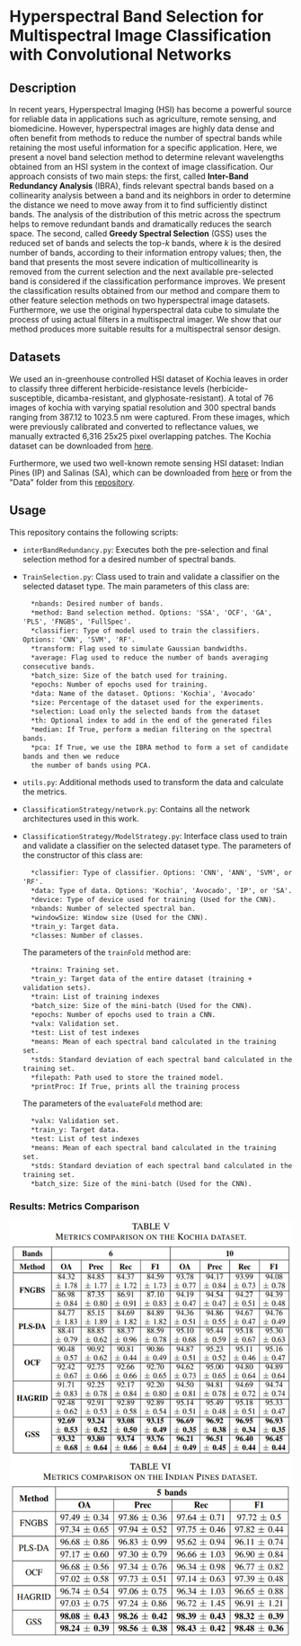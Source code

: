 # Hyperspectral Band Selection for Multispectral Image Classification with Convolutional Networks

## Description

In recent years, Hyperspectral Imaging (HSI) has become a powerful source for reliable data in applications such as agriculture, 
remote sensing, and biomedicine. However, hyperspectral images are highly data dense and often benefit from methods to reduce the 
number of spectral bands while retaining the most useful information for a specific application. Here, we present a novel band selection 
method to determine relevant wavelengths obtained from an HSI system in the context of image classification. Our approach consists 
of two main steps: the first, called **Inter-Band Redundancy Analysis** (IBRA), finds relevant spectral bands based on a collinearity analysis between a band and its neighbors in 
order to determine the distance we need to move away from it to find sufficiently distinct bands. The analysis of the distribution 
of this metric across the spectrum helps to remove redundant bands and dramatically reduces the search space. The second, called **Greedy Spectral Selection** (GSS) uses the 
reduced set of bands and selects the top-*k* bands, where *k* is the desired number of bands, according to their information entropy 
values; then, the band that presents the most severe indication of multicollinearity is removed from the current selection and the 
next available pre-selected band is considered if the classification performance improves. We present the classification results 
obtained from our method and compare them to other feature selection methods on two hyperspectral image datasets. Furthermore, we 
use the original hyperspectral data cube to simulate the process of using actual filters in a multispectral imager. We show that 
our method produces more suitable results for a multispectral sensor design. 

## Datasets

We used an in-greenhouse controlled HSI dataset of Kochia leaves in order to classify three different herbicide-resistance levels (herbicide-susceptible, dicamba-resistant, and glyphosate-resistant). 
A total of 76 images of kochia with varying spatial resolution and 300 spectral bands ranging from 387.12 to 1023.5 nm were captured. From these images, which were previously calibrated and converted to reflectance values, we manually extracted 6,316 25x25 pixel overlapping patches. The Kochia dataset can be downloaded from [here](https://montana.box.com/v/kochiadataset).

Furthermore, we used two well-known remote sensing HSI dataset: Indian Pines (IP) and
Salinas (SA), which can be downloaded from [here](http://www.ehu.eus/ccwintco/index.php?title=Hyperspectral_Remote_Sensing_Scenes) or from the "Data" folder from this [repository](https://github.com/GiorgioMorales/HSI-BandSelection/tree/master/Data).

## Usage

This repository contains the following scripts:

* `interBandRedundancy.py`: Executes both the pre-selection and final selection method for a desired number of spectral bands.        
* `TrainSelection.py`: Class used to train and validate a classifier on the selected dataset type. The main parameters of this class are:
        
        *nbands: Desired number of bands.
        *method: Band selection method. Options: 'SSA', 'OCF', 'GA', 'PLS', 'FNGBS', 'FullSpec'.
        *classifier: Type of model used to train the classifiers. Options: 'CNN', 'SVM', 'RF'.
        *transform: Flag used to simulate Gaussian bandwidths.
        *average: Flag used to reduce the number of bands averaging consecutive bands.
        *batch_size: Size of the batch used for training.
        *epochs: Number of epochs used for training.
        *data: Name of the dataset. Options: 'Kochia', 'Avocado'
        *size: Percentage of the dataset used for the experiments.
        *selection: Load only the selected bands from the dataset
        *th: Optional index to add in the end of the generated files
        *median: If True, perform a median filtering on the spectral bands.
        *pca: If True, we use the IBRA method to form a set of candidate bands and then we reduce 
        the number of bands using PCA.
        
* `utils.py`: Additional methods used to transform the data and calculate the metrics.   

* `ClassificationStrategy/network.py`: Contains all the network architectures used in this work.  
* `ClassificationStrategy/ModelStrategy.py`: Interface class used to train and validate a classifier on the selected dataset type. The parameters of the constructor of this class are:
        
        *classifier: Type of classifier. Options: 'CNN', 'ANN', 'SVM', or 'RF'.
        *data: Type of data. Options: 'Kochia', 'Avocado', 'IP', or 'SA'.
        *device: Type of device used for training (Used for the CNN).
        *nbands: Number of selected spectral ban.
        *windowSize: Window size (Used for the CNN).
        *train_y: Target data.
        *classes: Number of classes.

   The parameters of the `trainFold` method are:
        
        *trainx: Training set.
        *train_y: Target data of the entire dataset (training + validation sets).
        *train: List of training indexes
        *batch_size: Size of the mini-batch (Used for the CNN).
        *epochs: Number of epochs used to train a CNN.
        *valx: Validation set.
        *test: List of test indexes
        *means: Mean of each spectral band calculated in the training set.
        *stds: Standard deviation of each spectral band calculated in the training set.
        *filepath: Path used to store the trained model.
        *printProc: If True, prints all the training process
        

   The parameters of the `evaluateFold` method are:
        
        *valx: Validation set.
        *train_y: Target data.
        *test: List of test indexes
        *means: Mean of each spectral band calculated in the training set.
        *stds: Standard deviation of each spectral band calculated in the training set.
        *batch_size: Size of the mini-batch (Used for the CNN).
   
### Results: Metrics Comparison

<img src=https://github.com/GiorgioMorales/HSI-BandSelection/blob/master/Figures/Comparison1.jpg alt="alt text" width=550 height=420>

<img src=https://github.com/GiorgioMorales/HSI-BandSelection/blob/master/Figures/Comparison2.jpg alt="alt text" width=550 height=320>
